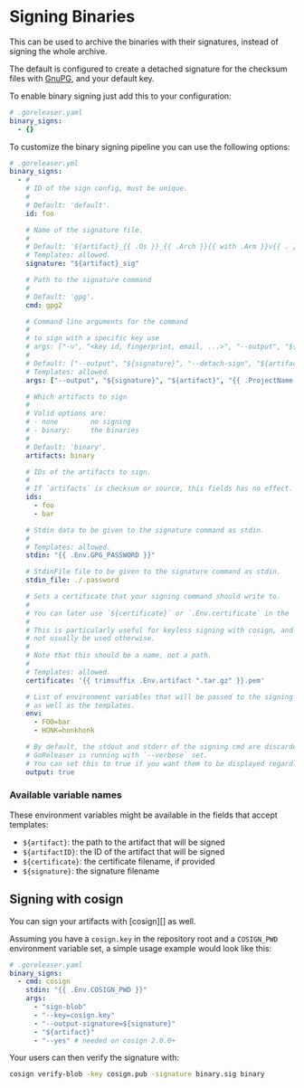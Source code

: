 # Signing Binaries

<!-- md:version v2.2 -->

This can be used to archive the binaries with their signatures, instead of
signing the whole archive.

The default is configured to create a detached signature for the checksum files
with [GnuPG](https://www.gnupg.org/), and your default key.

To enable binary signing just add this to your configuration:

```yaml
# .goreleaser.yaml
binary_signs:
  - {}
```

To customize the binary signing pipeline you can use the following options:

```yaml
# .goreleaser.yml
binary_signs:
  - #
    # ID of the sign config, must be unique.
    #
    # Default: 'default'.
    id: foo

    # Name of the signature file.
    #
    # Default: '${artifact}_{{ .Os }}_{{ .Arch }}{{ with .Arm }}v{{ . }}{{ end }}{{ with .Mips }}_{{ . }}{{ end }}{{ if not (eq .Amd64 "v1") }}{{ .Amd64 }}{{ end }}'.
    # Templates: allowed.
    signature: "${artifact}_sig"

    # Path to the signature command
    #
    # Default: 'gpg'.
    cmd: gpg2

    # Command line arguments for the command
    #
    # to sign with a specific key use
    # args: ["-u", "<key id, fingerprint, email, ...>", "--output", "${signature}", "--detach-sign", "${artifact}"]
    #
    # Default: ["--output", "${signature}", "--detach-sign", "${artifact}"].
    # Templates: allowed.
    args: ["--output", "${signature}", "${artifact}", "{{ .ProjectName }}"]

    # Which artifacts to sign
    #
    # Valid options are:
    # - none        no signing
    # - binary:     the binaries
    #
    # Default: 'binary'.
    artifacts: binary

    # IDs of the artifacts to sign.
    #
    # If `artifacts` is checksum or source, this fields has no effect.
    ids:
      - foo
      - bar

    # Stdin data to be given to the signature command as stdin.
    #
    # Templates: allowed.
    stdin: "{{ .Env.GPG_PASSWORD }}"

    # StdinFile file to be given to the signature command as stdin.
    stdin_file: ./.password

    # Sets a certificate that your signing command should write to.
    #
    # You can later use `${certificate}` or `.Env.certificate` in the `args` section.
    #
    # This is particularly useful for keyless signing with cosign, and should
    # not usually be used otherwise.
    #
    # Note that this should be a name, not a path.
    #
    # Templates: allowed.
    certificate: '{{ trimsuffix .Env.artifact ".tar.gz" }}.pem'

    # List of environment variables that will be passed to the signing command
    # as well as the templates.
    env:
      - FOO=bar
      - HONK=honkhonk

    # By default, the stdout and stderr of the signing cmd are discarded unless
    # GoReleaser is running with `--verbose` set.
    # You can set this to true if you want them to be displayed regardless.
    output: true
```

### Available variable names

These environment variables might be available in the fields that accept
templates:

- `${artifact}`: the path to the artifact that will be signed
- `${artifactID}`: the ID of the artifact that will be signed
- `${certificate}`: the certificate filename, if provided
- `${signature}`: the signature filename

## Signing with cosign

You can sign your artifacts with [cosign][] as well.

Assuming you have a `cosign.key` in the repository root and a `COSIGN_PWD`
environment variable set, a simple usage example would look like this:

```yaml
# .goreleaser.yaml
binary_signs:
  - cmd: cosign
    stdin: "{{ .Env.COSIGN_PWD }}"
    args:
      - "sign-blob"
      - "--key=cosign.key"
      - "--output-signature=${signature}"
      - "${artifact}"
      - "--yes" # needed on cosign 2.0.0+
```

Your users can then verify the signature with:

```sh
cosign verify-blob -key cosign.pub -signature binary.sig binary
```
